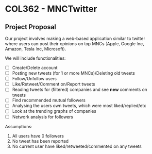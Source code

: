 # COL362 - MNCTwitter

## Project Proposal

Our project involves making a web-based application similar to twitter where users can post their opinions on top MNCs (Apple, Google Inc, Amazon, Tesla Inc, Microsoft).

We will include functionalities:

- [ ] Create/Delete account
- [ ] Posting new tweets (for 1 or more MNCs)/Deleting old tweets
- [ ] Follow/Unfollow users
- [ ] Like/Retweet/Comment on/Report tweets
- [ ] Reading tweets for (filtered) companies and see **new** comments on tweets
- [ ] Find recommended mutual followers
- [ ] Analysing the users own tweets, which were most liked/replied/etc
- [ ] Look at the trending graphs of companies
- [ ] Network analysis for followers

Assumptions: 

1. All users have 0 followers
2. No tweet has been reported
3. No current user have liked/retweeted/commented on any tweets
